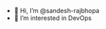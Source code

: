 - 👋 Hi, I’m @sandesh-rajbhopa
- 👀 I’m interested in DevOps


<!---
sandesh-rajbhopa-soteria/sandesh-rajbhopa-soteria is a ✨ special ✨ repository because its `README.md` (this file) appears on your GitHub profile.
You can click the Preview link to take a look at your changes.
--->
